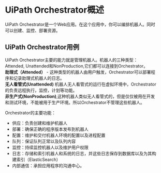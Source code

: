 # UiPath Orchestrator概述

UiPath Orchestrator是一个Web应用。在这个应用中，你可以编排机器人。同时可以创建、监控、部署资源。

## UiPath Orchestrator用例

UiPath Orchestrator主要的能力就是管理机器人。机器人的三种类型： Attended, Unattended和NonProduction,它们都可以连接到Orchestrator。  
**助理式（Attended）** - 这种类型的机器人由用户触发，Orchestrator可以部署程序和记录助理式机器人的日志。  
**无人看管式\(Unattended\)** 机器人无人看管式的运行在虚拟环境中，Orchestrator的负责远程执行，监控，计划等功能。  
**非生产式\(NonProduction\)**,这种机器人类似无人看管式的，但是仅仅被用在开发和测试环境，不能被用于生产环境。所以Orchestrator不管理这些机器人。



  
Orchestrator的主要功能：

* 供应：负责创建和维护机器人
* 部署：确保正确的程序版本发布到机器人
* 配置：维护和交付机器人环境的配置以及进程配置
* 队列：保证队列正常以及队列内容
* 监控：持续监控机器人以及维护用户权限
* 日志：存储和索引机器人和系统的日志，并这些日志保存到数据库以及为其构建索引（ElasticSearch）
* 内部通信：承担应用程序的沟通中心。



